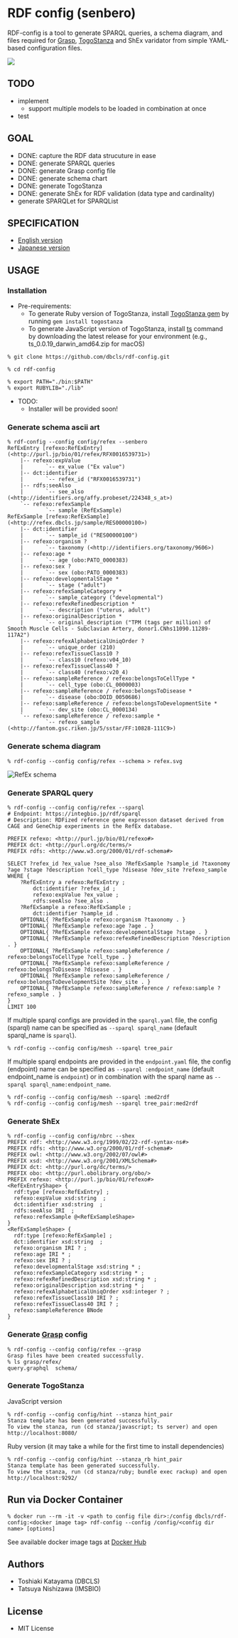 # RDF config (senbero)

RDF-config is a tool to generate SPARQL queries, a schema diagram, and files required for [Grasp](https://github.com/dbcls/grasp), [TogoStanza](http://togostanza.org/) and ShEx varidator from simple YAML-based configuration files.

![](assets/senbero-logo.png)

## TODO

* implement
  * support multiple models to be loaded in combination at once
* test

## GOAL

* DONE: capture the RDF data strucuture in ease
* DONE: generate SPARQL queries
* DONE: generate Grasp config file
* DONE: generate schema chart
* DONE: generate TogoStanza
* DONE: generate ShEx for RDF validation (data type and cardinality)
* generate SPARQLet for SPARQList

## SPECIFICATION

* [English version](./doc/spec.md)
* [Japanese version](./doc/spec_ja.md)

## USAGE

### Installation

* Pre-requirements:
  * To generate Ruby version of TogoStanza, install [TogoStanza gem](https://github.com/togostanza/togostanza-gem) by running `gem install togostanza`
  * To generate JavaScript version of TogoStanza, install [ts](https://github.com/togostanza/ts/releases) command by downloading the latest release for your environment (e.g., ts_0.0.19_darwin_amd64.zip for macOS)

```
% git clone https://github.com/dbcls/rdf-config.git

% cd rdf-config

% export PATH="./bin:$PATH"
% export RUBYLIB="./lib"
```

* TODO:
  * Installer will be provided soon!

### Generate schema ascii art

```
% rdf-config --config config/refex --senbero
RefExEntry [refexo:RefExEntry] (<http://purl.jp/bio/01/refex/RFX0016539731>)
    |-- refexo:expValue
    |       `-- ex_value ("Ex value")
    |-- dct:identifier
    |       `-- refex_id ("RFX0016539731")
    |-- rdfs:seeAlso
    |       `-- see_also (<http://identifiers.org/affy.probeset/224348_s_at>)
    `-- refexo:refexSample
            `-- sample (RefExSample)
RefExSample [refexo:RefExSample] (<http://refex.dbcls.jp/sample/RES00000100>)
    |-- dct:identifier
    |       `-- sample_id ("RES00000100")
    |-- refexo:organism ?
    |       `-- taxonomy (<http://identifiers.org/taxonomy/9606>)
    |-- refexo:age *
    |       `-- age (obo:PATO_0000383)
    |-- refexo:sex ?
    |       `-- sex (obo:PATO_0000383)
    |-- refexo:developmentalStage *
    |       `-- stage ("adult")
    |-- refexo:refexSampleCategory *
    |       `-- sample_category ("developmental")
    |-- refexo:refexRefinedDescription *
    |       `-- description ("uterus, adult")
    |-- refexo:originalDescription *
    |       `-- original_description ("TPM (tags per million) of Smooth Muscle Cells - Subclavian Artery, donor1.CNhs11090.11289-117A2")
    |-- refexo:refexAlphabeticalUniqOrder ?
    |       `-- unique_order (210)
    |-- refexo:refexTissueClass10 ?
    |       `-- class10 (refexo:v04_10)
    |-- refexo:refexTissueClass40 ?
    |       `-- class40 (refexo:v20_4)
    |-- refexo:sampleReference / refexo:belongsToCellType *
    |       `-- cell_type (obo:CL_0000003)
    |-- refexo:sampleReference / refexo:belongsToDisease *
    |       `-- disease (obo:DOID_0050686)
    |-- refexo:sampleReference / refexo:belongsToDevelopmentSite *
    |       `-- dev_site (obo:CL_0000134)
    `-- refexo:sampleReference / refexo:sample *
            `-- refexo_sample (<http://fantom.gsc.riken.jp/5/sstar/FF:10828-111C9>)
```

### Generate schema diagram

```
% rdf-config --config config/refex --schema > refex.svg
```

![RefEx schema](./doc/figure/refex.svg)

### Generate SPARQL query

```
% rdf-config --config config/refex --sparql
# Endpoint: https://integbio.jp/rdf/sparql
# Description: RDFized reference gene expresson dataset derived from CAGE and GeneChip experiments in the RefEx database.

PREFIX refexo: <http://purl.jp/bio/01/refexo#>
PREFIX dct: <http://purl.org/dc/terms/>
PREFIX rdfs: <http://www.w3.org/2000/01/rdf-schema#>

SELECT ?refex_id ?ex_value ?see_also ?RefExSample ?sample_id ?taxonomy ?age ?stage ?description ?cell_type ?disease ?dev_site ?refexo_sample
WHERE {
    ?RefExEntry a refexo:RefExEntry ;
        dct:identifier ?refex_id ;
        refexo:expValue ?ex_value ;
        rdfs:seeAlso ?see_also .
    ?RefExSample a refexo:RefExSample ;
        dct:identifier ?sample_id .
    OPTIONAL{ ?RefExSample refexo:organism ?taxonomy . }
    OPTIONAL{ ?RefExSample refexo:age ?age . }
    OPTIONAL{ ?RefExSample refexo:developmentalStage ?stage . }
    OPTIONAL{ ?RefExSample refexo:refexRefinedDescription ?description . }
    OPTIONAL{ ?RefExSample refexo:sampleReference / refexo:belongsToCellType ?cell_type . }
    OPTIONAL{ ?RefExSample refexo:sampleReference / refexo:belongsToDisease ?disease . }
    OPTIONAL{ ?RefExSample refexo:sampleReference / refexo:belongsToDevelopmentSite ?dev_site . }
    OPTIONAL{ ?RefExSample refexo:sampleReference / refexo:sample ?refexo_sample . }
}
LIMIT 100
```

If multiple sparql configs are provided in the `sparql.yaml` file, the config (sparql) name can be specified as `--sparql sparql_name` (default sparql_name is `sparql`).

```
% rdf-config --config config/mesh --sparql tree_pair
```

If multiple sparql endpoints are provided in the `endpoint.yaml` file, the config (endpoint) name can be specified as `--sparql :endpoint_name` (default endpoint_name is `endpoint`) or in combination with the sparql name as `--sparql sparql_name:endpoint_name`.

```
% rdf-config --config config/mesh --sparql :med2rdf
% rdf-config --config config/mesh --sparql tree_pair:med2rdf
```

### Generate ShEx

```
% rdf-config --config config/nbrc --shex
PREFIX rdf: <http://www.w3.org/1999/02/22-rdf-syntax-ns#>
PREFIX rdfs: <http://www.w3.org/2000/01/rdf-schema#>
PREFIX owl: <http://www.w3.org/2002/07/owl#>
PREFIX xsd: <http://www.w3.org/2001/XMLSchema#>
PREFIX dct: <http://purl.org/dc/terms/>
PREFIX obo: <http://purl.obolibrary.org/obo/>
PREFIX refexo: <http://purl.jp/bio/01/refexo#>
<RefExEntryShape> {
  rdf:type [refexo:RefExEntry] ;
  refexo:expValue xsd:string  ;
  dct:identifier xsd:string  ;
  rdfs:seeAlso IRI  ;
  refexo:refexSample @<RefExSampleShape> 
}
<RefExSampleShape> {
  rdf:type [refexo:RefExSample] ;
  dct:identifier xsd:string  ;
  refexo:organism IRI ? ;
  refexo:age IRI * ;
  refexo:sex IRI ? ;
  refexo:developmentalStage xsd:string * ;
  refexo:refexSampleCategory xsd:string * ;
  refexo:refexRefinedDescription xsd:string * ;
  refexo:originalDescription xsd:string * ;
  refexo:refexAlphabeticalUniqOrder xsd:integer ? ;
  refexo:refexTissueClass10 IRI ? ;
  refexo:refexTissueClass40 IRI ? ;
  refexo:sampleReference BNode 
}
```

### Generate [Grasp](https://github.com/dbcls/grasp) config

```
% rdf-config --config config/refex --grasp
Grasp files have been created successfully.
% ls grasp/refex/
query.graphql  schema/
```

### Generate TogoStanza

JavaScript version

```
% rdf-config --config config/hint --stanza hint_pair
Stanza template has been generated successfully.
To view the stanza, run (cd stanza/javascript; ts server) and open http://localhost:8080/
```

Ruby version (it may take a while for the first time to install dependencies)

```
% rdf-config --config config/hint --stanza_rb hint_pair
Stanza template has been generated successfully.
To view the stanza, run (cd stanza/ruby; bundle exec rackup) and open http://localhost:9292/
```

## Run via Docker Container

```
% docker run --rm -it -v <path to config file dir>:/config dbcls/rdf-config:<docker image tag> rdf-config --config /config/<config dir name> [options]
```

See available docker image tags at [Docker Hub](https://hub.docker.com/repository/docker/dbcls/rdf-config/tags?page=1)

## Authors

* Toshiaki Katayama (DBCLS)
* Tatsuya Nishizawa (IMSBIO)

## License

* MIT License
